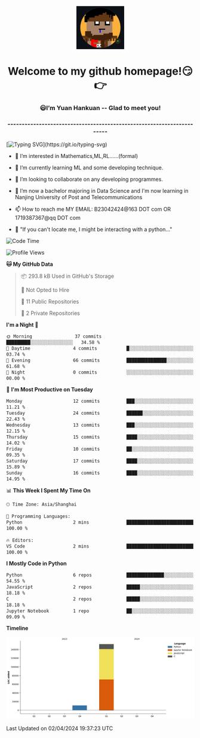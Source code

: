 <div align=center>
  <img width=128 src="image/figure.png">
</div>
<h1 align="center">Welcome to my github homepage!😏👉</h1>
<h3 align="center" >😃I’m Yuan Hankuan -- Glad to meet you!</h3>
<h3 align="center" >----------------------------------------------------------------------</h3>

  [![Typing SVG](https://readme-typing-svg.herokuapp.com?font=Fira+Code&pause=1000&random=false&width=450&lines=Here's+my+personal+infomation:)](https://git.io/typing-svg)

- 👀 I’m interested in Mathematics,ML,RL......(formal)
  
- 🌱 I’m currently learning ML and some developing technique.
  
- 💞️ I’m looking to collaborate on any developing programmes.
  
- 🍉 I’m now a bachelor majoring in Data Science and I'm now learning in Nanjing University of Post and Telecommunications
  
- 📫 How to reach me MY EMAIL: B23042424@163 DOT com OR 1719387367@qq DOT com

- 🐍 "If you can't locate me, I might be interacting with a python..."

<!--START_SECTION:waka-->
![Code Time](http://img.shields.io/badge/Code%20Time-12%20hrs%203%20mins-blue)

![Profile Views](http://img.shields.io/badge/Profile%20Views-7-blue)

**🐱 My GitHub Data** 

> 📦 293.8 kB Used in GitHub's Storage 
 > 
> 🚫 Not Opted to Hire
 > 
> 📜 11 Public Repositories 
 > 
> 🔑 2 Private Repositories 
 > 
**I'm a Night 🦉** 

```text
🌞 Morning                37 commits          █████████░░░░░░░░░░░░░░░░   34.58 % 
🌆 Daytime                4 commits           █░░░░░░░░░░░░░░░░░░░░░░░░   03.74 % 
🌃 Evening                66 commits          ███████████████░░░░░░░░░░   61.68 % 
🌙 Night                  0 commits           ░░░░░░░░░░░░░░░░░░░░░░░░░   00.00 % 
```
📅 **I'm Most Productive on Tuesday** 

```text
Monday                   12 commits          ███░░░░░░░░░░░░░░░░░░░░░░   11.21 % 
Tuesday                  24 commits          ██████░░░░░░░░░░░░░░░░░░░   22.43 % 
Wednesday                13 commits          ███░░░░░░░░░░░░░░░░░░░░░░   12.15 % 
Thursday                 15 commits          ████░░░░░░░░░░░░░░░░░░░░░   14.02 % 
Friday                   10 commits          ██░░░░░░░░░░░░░░░░░░░░░░░   09.35 % 
Saturday                 17 commits          ████░░░░░░░░░░░░░░░░░░░░░   15.89 % 
Sunday                   16 commits          ████░░░░░░░░░░░░░░░░░░░░░   14.95 % 
```


📊 **This Week I Spent My Time On** 

```text
🕑︎ Time Zone: Asia/Shanghai

💬 Programming Languages: 
Python                   2 mins              █████████████████████████   100.00 % 

🔥 Editors: 
VS Code                  2 mins              █████████████████████████   100.00 % 
```

**I Mostly Code in Python** 

```text
Python                   6 repos             ██████████████░░░░░░░░░░░   54.55 % 
JavaScript               2 repos             █████░░░░░░░░░░░░░░░░░░░░   18.18 % 
C                        2 repos             █████░░░░░░░░░░░░░░░░░░░░   18.18 % 
Jupyter Notebook         1 repo              ██░░░░░░░░░░░░░░░░░░░░░░░   09.09 % 
```



**Timeline**

![Lines of Code chart](https://raw.githubusercontent.com/WilbertYuan/WilbertYuan/main/assets/bar_graph.png)


 Last Updated on 02/04/2024 19:37:23 UTC
<!--END_SECTION:waka-->

<!---
WilbertYuan/WilbertYuan is a ✨ special ✨ repository because its `README.md` (this file) appears on your GitHub profile.
You can click the Preview link to take a look at your changes.
--->
